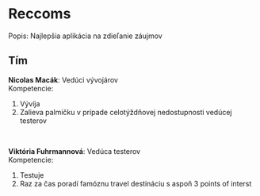 # Reccoms
Popis: Najlepšia aplikácia na zdieľanie záujmov

## Tím
**Nicolas Macák**: Vedúci vývojárov <br/>
Kompetencie:
1. Vývíja </br>
2. Zalieva palmičku v prípade celotýždňovej nedostupnosti vedúcej testerov
<br>

**Viktória Fuhrmannová**: Vedúca testerov <br/>
Kompetencie:
1. Testuje </br>
2. Raz za čas poradí famóznu travel destináciu s aspoň 3 points of interst
